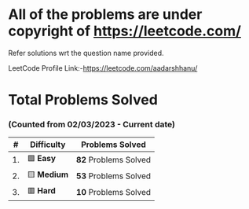 # All of the problems are under copyright of https://leetcode.com/
Refer solutions wrt the question name provided.

LeetCode Profile Link:-https://leetcode.com/aadarshhanu/

# Total Problems Solved 
### (Counted from 02/03/2023 - Current date)


|  #  |  Difficulty | Problems Solved  
|-----|-------------|---------------
| 1. | :green_square: <strong>Easy</strong> | <strong>82</strong> Problems Solved|
| 2. | :yellow_square: <strong>Medium</strong> | <strong>53</strong> Problems Solved|
| 3. | :red_square: <strong>Hard</strong>  |<strong>10</strong> Problems Solved|
